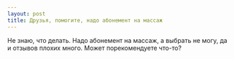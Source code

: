 ```yaml
---
layout: post 
title: Друзья, помогите, надо абонемент на массаж 
--- 
```

Не знаю, что делать. Надо абонемент на массаж, а выбрать не могу, да и отзывов плохих много. Может порекомендуете что-то?
